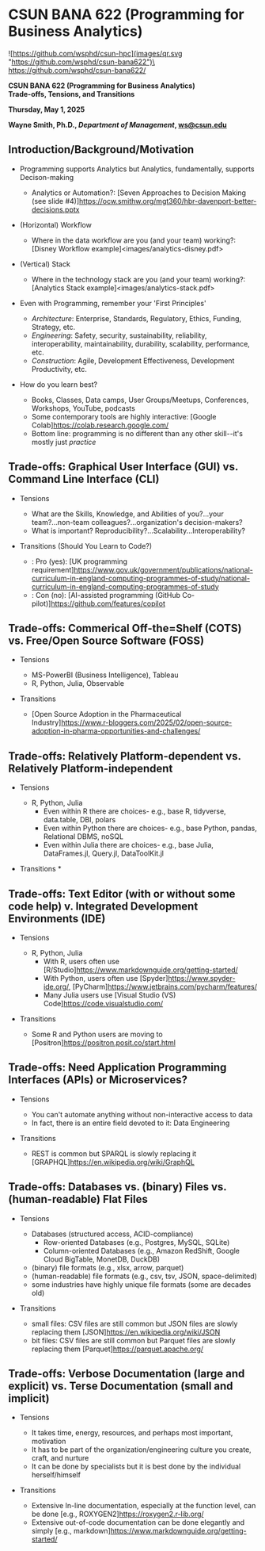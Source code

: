 # CSUN BANA 622 (Programming for Business Analytics)


![https://github.com/wsphd/csun-hpc](images/qr.svg "https://github.com/wsphd/csun-bana622")\
<https://github.com/wsphd/csun-bana622/>

**CSUN BANA 622 (Programming for Business Analytics)**\
**Trade-offs, Tensions, and Transitions**

**Thursday, May 1, 2025**

**Wayne Smith, Ph.D., _Department of Management_, <ws@csun.edu>**


## Introduction/Background/Motivation

  * Programming supports Analytics but Analytics, fundamentally, supports Decison-making
    * Analytics or Automation?: [Seven Approaches to Decision Making (see slide #4)]<https://ocw.smithw.org/mgt360/hbr-davenport-better-decisions.pptx>

  * (Horizontal) Workflow
    * Where in the data workflow are you (and your team) working?: [Disney Workflow example]<images/analytics-disney.pdf>

  * (Vertical) Stack
    * Where in the technology stack are you (and your team) working?: [Analytics Stack example]<images/analytics-stack.pdf>

  * Even with Programming, remember your 'First Principles'
    * _Architecture_: Enterprise, Standards, Regulatory, Ethics, Funding, Strategy, etc.
    * _Engineering_: Safety, security, sustainability, reliability, interoperability, maintainability, durability, scalability, performance, etc.
    * _Construction_: Agile, Development Effectiveness, Development Productivity, etc.



  * How do you learn best?
    * Books, Classes, Data camps, User Groups/Meetups, Conferences, Workshops, YouTube, podcasts
    * Some contemporary tools are highly interactive: [Google Colab]<https://colab.research.google.com/>
    * Bottom line: programming is no different than any other skill--it's mostly just _practice_


## Trade-offs: Graphical User Interface (GUI) vs. Command Line Interface (CLI)

  * Tensions
    * What are the Skills, Knowledge, and Abilities of you?...your team?...non-team colleagues?...organization's decision-makers?
    * What is important? Reproducibility?...Scalability...Interoperability?

  * Transitions (Should You Learn to Code?)
    * : Pro (yes): [UK programming requirement]<https://www.gov.uk/government/publications/national-curriculum-in-england-computing-programmes-of-study/national-curriculum-in-england-computing-programmes-of-study>
    * : Con (no): [AI-assisted programming (GitHub Co-pilot)]<https://github.com/features/copilot>


## Trade-offs: Commerical Off-the=Shelf (COTS) vs. Free/Open Source Software (FOSS)

  * Tensions
    * MS-PowerBI (Business Intelligence), Tableau
    * R, Python, Julia, Observable

  * Transitions
    * [Open Source Adoption in the Pharmaceutical Industry]<https://www.r-bloggers.com/2025/02/open-source-adoption-in-pharma-opportunities-and-challenges/>


## Trade-offs: Relatively Platform-dependent vs. Relatively Platform-independent

  * Tensions
    * R, Python, Julia
      * Even within R there are choices- e.g., base R, tidyverse, data.table, DBI, polars
      * Even within Python there are choices- e.g., base Python, pandas, Relational DBMS, noSQL
      * Even within Julia there are choices- e.g., base Julia, DataFrames.jl, Query.jl, DataToolKit.jl

  * Transitions
    *


## Trade-offs: Text Editor (with or without some code help) v. Integrated Development Environments (IDE)

  * Tensions
    * R, Python, Julia
      * With R, users often use [R/Studio]<https://www.markdownguide.org/getting-started/>
      * With Python, users often use [Spyder]<https://www.spyder-ide.org/>, [PyCharm]<https://www.jetbrains.com/pycharm/features/>
      * Many Julia users use [Visual Studio (VS) Code]<https://code.visualstudio.com/>

  * Transitions
    * Some R and Python users are moving to [Positron]<https://positron.posit.co/start.html>


## Trade-offs: Need Application Programming Interfaces (APIs) or Microservices?

  * Tensions
    * You can't automate anything without non-interactive access to data
    * In fact, there is an entire field devoted to it: Data Engineering

  * Transitions
    * REST is common but SPARQL is slowly replacing it [GRAPHQL]<https://en.wikipedia.org/wiki/GraphQL>


## Trade-offs: Databases vs. (binary) Files vs. (human-readable) Flat Files

  * Tensions
    * Databases (structured access, ACID-compliance)
      * Row-oriented Databases (e.g., Postgres, MySQL, SQLite)
      * Column-oriented Databases (e.g., Amazon RedShift, Google Cloud BigTable, MonetDB, DuckDB)
    * (binary) file formats (e.g., xlsx, arrow, parquet)
    * (human-readable) file formats (e.g., csv, tsv, JSON, space-delimited)
    * some industries have highly unique file formats (some are decades old)

  * Transitions
    * small files: CSV files are still common but JSON files are slowly replacing them [JSON]<https://en.wikipedia.org/wiki/JSON>
    * bit files: CSV files are still common but Parquet files are slowly replacing them [Parquet]<https://parquet.apache.org/>


## Trade-offs: Verbose Documentation (large and explicit) vs. Terse Documentation (small and implicit)

  * Tensions
    * It takes time, energy, resources, and perhaps most important, motivation
    * It has to be part of the organization/engineering culture you create, craft, and nurture
    * It can be done by specialists but it is best done by the individual herself/himself

  * Transitions
    * Extensive In-line documentation, especially at the function level, can be done [e.g., ROXYGEN2]<https://roxygen2.r-lib.org/>
    * Extensive out-of-code documentation can be done elegantly and simply [e.g., markdown]<https://www.markdownguide.org/getting-started/>

